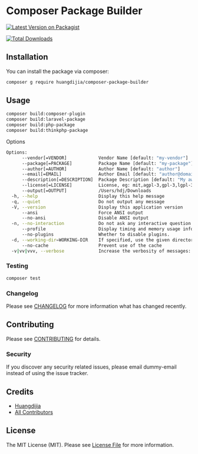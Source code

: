 # Composer Package Builder

[![Latest Version on Packagist](https://img.shields.io/packagist/v/huangdijia/composer-package-builder.svg?style=flat-square)](https://packagist.org/packages/huangdijia/composer-package-builder)
<!-- [![Build Status](https://img.shields.io/travis/huangdijia/composer-package-builder/master.svg?style=flat-square)](https://travis-ci.org/huangdijia/composer-package-builder) -->
<!-- [![Quality Score](https://img.shields.io/scrutinizer/g/huangdijia/composer-package-builder.svg?style=flat-square)](https://scrutinizer-ci.com/g/huangdijia/composer-package-builder) -->
[![Total Downloads](https://img.shields.io/packagist/dt/huangdijia/composer-package-builder.svg?style=flat-square)](https://packagist.org/packages/huangdijia/composer-package-builder)

## Installation

You can install the package via composer:

```bash
composer g require huangdijia/composer-package-builder
```

## Usage

``` bash
composer build:composer-plugin
composer build:laravel-package
composer build:php-package
composer build:thinkphp-package
```

Options

~~~ bash
Options:
      --vendor[=VENDOR]            Vendor Name [default: "my-vendor"]
      --package[=PACKAGE]          Package Name [default: "my-package"]
      --author[=AUTHOR]            Author Name [default: "author"]
      --email[=EMAIL]              Author Email [default: "author@domain.com"]
      --description[=DESCRIPTION]  Package Description [default: "My awesome package"]
      --license[=LICENSE]          License, eg: mit,agpl-3,gpl-3,lgpl-3,mozilla-public-2,apache-2,unlicense
      --output[=OUTPUT]            /Users/hdj/Downloads
  -h, --help                       Display this help message
  -q, --quiet                      Do not output any message
  -V, --version                    Display this application version
      --ansi                       Force ANSI output
      --no-ansi                    Disable ANSI output
  -n, --no-interaction             Do not ask any interactive question
      --profile                    Display timing and memory usage information
      --no-plugins                 Whether to disable plugins.
  -d, --working-dir=WORKING-DIR    If specified, use the given directory as working directory.
      --no-cache                   Prevent use of the cache
  -v|vv|vvv, --verbose             Increase the verbosity of messages: 1 for normal output, 2 for more verbose output and 3 for debug
~~~

### Testing

``` bash
composer test
```

### Changelog

Please see [CHANGELOG](CHANGELOG.md) for more information what has changed recently.

## Contributing

Please see [CONTRIBUTING](CONTRIBUTING.md) for details.

### Security

If you discover any security related issues, please email dummy-email instead of using the issue tracker.

## Credits

- [Huangdijia](https://github.com/huangdijia)
- [All Contributors](../../contributors)

## License

The MIT License (MIT). Please see [License File](LICENSE.md) for more information.
